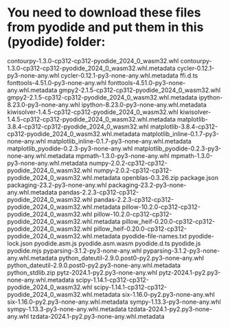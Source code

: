 # You need to download these files from pyodide and put them in this (pyodide) folder:

contourpy-1.3.0-cp312-cp312-pyodide_2024_0_wasm32.whl
contourpy-1.3.0-cp312-cp312-pyodide_2024_0_wasm32.whl.metadata
cycler-0.12.1-py3-none-any.whl
cycler-0.12.1-py3-none-any.whl.metadata
ffi.d.ts
fonttools-4.51.0-py3-none-any.whl
fonttools-4.51.0-py3-none-any.whl.metadata
gmpy2-2.1.5-cp312-cp312-pyodide_2024_0_wasm32.whl
gmpy2-2.1.5-cp312-cp312-pyodide_2024_0_wasm32.whl.metadata
ipython-8.23.0-py3-none-any.whl
ipython-8.23.0-py3-none-any.whl.metadata
kiwisolver-1.4.5-cp312-cp312-pyodide_2024_0_wasm32.whl
kiwisolver-1.4.5-cp312-cp312-pyodide_2024_0_wasm32.whl.metadata
matplotlib-3.8.4-cp312-cp312-pyodide_2024_0_wasm32.whl
matplotlib-3.8.4-cp312-cp312-pyodide_2024_0_wasm32.whl.metadata
matplotlib_inline-0.1.7-py3-none-any.whl
matplotlib_inline-0.1.7-py3-none-any.whl.metadata
matplotlib_pyodide-0.2.3-py3-none-any.whl
matplotlib_pyodide-0.2.3-py3-none-any.whl.metadata
mpmath-1.3.0-py3-none-any.whl
mpmath-1.3.0-py3-none-any.whl.metadata
numpy-2.0.2-cp312-cp312-pyodide_2024_0_wasm32.whl
numpy-2.0.2-cp312-cp312-pyodide_2024_0_wasm32.whl.metadata
openblas-0.3.26.zip
package.json
packaging-23.2-py3-none-any.whl
packaging-23.2-py3-none-any.whl.metadata
pandas-2.2.3-cp312-cp312-pyodide_2024_0_wasm32.whl
pandas-2.2.3-cp312-cp312-pyodide_2024_0_wasm32.whl.metadata
pillow-10.2.0-cp312-cp312-pyodide_2024_0_wasm32.whl
pillow-10.2.0-cp312-cp312-pyodide_2024_0_wasm32.whl.metadata
pillow_heif-0.20.0-cp312-cp312-pyodide_2024_0_wasm32.whl
pillow_heif-0.20.0-cp312-cp312-pyodide_2024_0_wasm32.whl.metadata
pyodide-file-names.txt
pyodide-lock.json
pyodide.asm.js
pyodide.asm.wasm
pyodide.d.ts
pyodide.js
pyodide.mjs
pyparsing-3.1.2-py3-none-any.whl
pyparsing-3.1.2-py3-none-any.whl.metadata
python_dateutil-2.9.0.post0-py2.py3-none-any.whl
python_dateutil-2.9.0.post0-py2.py3-none-any.whl.metadata
python_stdlib.zip
pytz-2024.1-py2.py3-none-any.whl
pytz-2024.1-py2.py3-none-any.whl.metadata
scipy-1.14.1-cp312-cp312-pyodide_2024_0_wasm32.whl
scipy-1.14.1-cp312-cp312-pyodide_2024_0_wasm32.whl.metadata
six-1.16.0-py2.py3-none-any.whl
six-1.16.0-py2.py3-none-any.whl.metadata
sympy-1.13.3-py3-none-any.whl
sympy-1.13.3-py3-none-any.whl.metadata
tzdata-2024.1-py2.py3-none-any.whl
tzdata-2024.1-py2.py3-none-any.whl.metadata